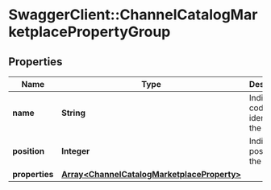 # SwaggerClient::ChannelCatalogMarketplacePropertyGroup

## Properties
Name | Type | Description | Notes
------------ | ------------- | ------------- | -------------
**name** | **String** | Indicate the code identifier of the group | 
**position** | **Integer** | Indicate the position of the group | 
**properties** | [**Array&lt;ChannelCatalogMarketplaceProperty&gt;**](ChannelCatalogMarketplaceProperty.md) |  | 


